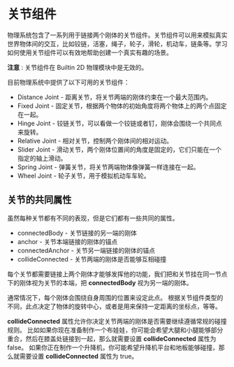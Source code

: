 # 关节组件

物理系统包含了一系列用于链接两个刚体的关节组件。关节组件可以用来模拟真实世界物体间的交互，比如铰链，活塞，绳子，轮子，滑轮，机动车，链条等。学习如何使用关节组件可以有效地帮助创建一个真实有趣的场景。

**注意** : 关节组件在 Builtin 2D 物理模块中是无效的。 

目前物理系统中提供了以下可用的关节组件：

- Distance Joint - 距离关节，将关节两端的刚体约束在一个最大范围内。
- Fixed Joint - 固定关节，根据两个物体的初始角度将两个物体上的两个点固定在一起。
- Hinge Joint - 铰链关节，可以看做一个铰链或者钉，刚体会围绕一个共同点来旋转。
- Relative Joint - 相对关节，控制两个刚体间的相对运动。
- Slider Joint - 滑动关节，两个刚体位置间的角度是固定的，它们只能在一个指定的轴上滑动。
- Spring Joint - 弹簧关节，将关节两端物体像弹簧一样连接在一起。
- Wheel Joint - 轮子关节，用于模拟机动车车轮。

## 关节的共同属性

虽然每种关节都有不同的表现，但是它们都有一些共同的属性。

- connectedBody - 关节链接的另一端的刚体
- anchor - 关节本端链接的刚体的锚点
- connectedAnchor - 关节另一端链接的刚体的锚点
- collideConnected - 关节两端的刚体是否能够互相碰撞

每个关节都需要链接上两个刚体才能够发挥他的功能，我们把和关节挂在同一节点下的刚体视为关节的本端，把 **connectedBody** 视为另一端的刚体。

通常情况下，每个刚体会围绕自身周围的位置来设定此点。
根据关节组件类型的不同，此点决定了物体的旋转中心，或者是用来保持一定距离的坐标点，等等。

**collideConnected** 属性允许你决定关节两端的刚体是否需要继续遵循常规的碰撞规则。
比如如果你现在准备制作一个布娃娃，你可能会希望大腿和小腿能够部分重合，然后在膝盖处链接到一起，那么就需要设置 **collideConnected** 属性为 false。
如果你正在制作一个升降机，你可能希望升降机平台和地板能够碰撞，那么就需要设置 **collideConnected** 属性为 true。
